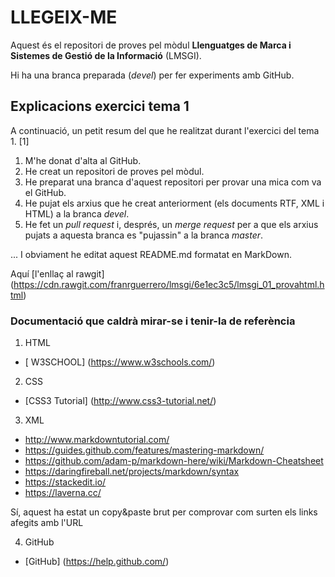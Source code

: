 # LLEGEIX-ME
Aquest és el repositori de proves pel mòdul __Llenguatges de Marca i Sistemes de Gestió de la Informació__ (LMSGI).

Hi ha una branca preparada (_devel_) per fer experiments amb GitHub.

## Explicacions exercici tema 1
A continuació, un petit resum del que he realitzat durant l'exercici del tema 1. [1]

1. M'he donat d'alta al GitHub.
2. He creat un repositori de proves pel mòdul.
3. He preparat una branca d'aquest repositori per provar una mica com va el GitHub.
4. He pujat els arxius que he creat anteriorment (els documents RTF, XML i HTML) a la branca _devel_.
5. He fet un _pull request_ i, després, un _merge request_ per a que els arxius pujats a aquesta branca es "pujassin" a la branca _master_.

... I obviament he editat aquest README.md formatat en MarkDown. 

Aquí [l'enllaç al rawgit] (https://cdn.rawgit.com/franrguerrero/lmsgi/6e1ec3c5/lmsgi_01_provahtml.html)

### Documentació que caldrà mirar-se i tenir-la de referència
1. HTML
- [ W3SCHOOL] (https://www.w3schools.com/)
2. CSS
+ [CSS3 Tutorial] (http://www.css3-tutorial.net/)
3. XML
- http://www.markdowntutorial.com/
- https://guides.github.com/features/mastering-markdown/
- https://github.com/adam-p/markdown-here/wiki/Markdown-Cheatsheet
- https://daringfireball.net/projects/markdown/syntax
- https://stackedit.io/
- https://laverna.cc/

Sí, aquest ha estat un copy&paste brut per comprovar com surten els links afegits amb l'URL

4. GitHub
- [GitHub] (https://help.github.com/)
